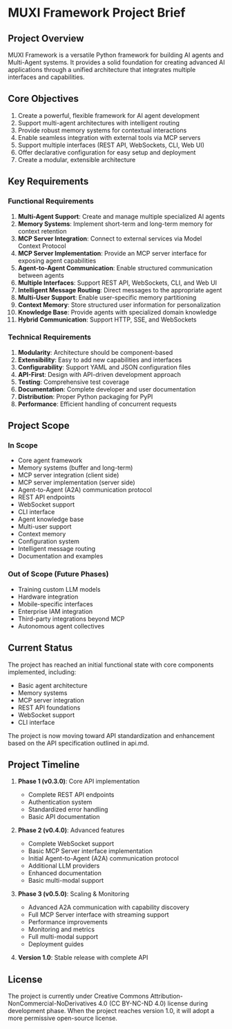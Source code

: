 # MUXI Framework Project Brief

## Project Overview

MUXI Framework is a versatile Python framework for building AI agents and Multi-Agent systems. It provides a solid foundation for creating advanced AI applications through a unified architecture that integrates multiple interfaces and capabilities.

## Core Objectives

1. Create a powerful, flexible framework for AI agent development
2. Support multi-agent architectures with intelligent routing
3. Provide robust memory systems for contextual interactions
4. Enable seamless integration with external tools via MCP servers
5. Support multiple interfaces (REST API, WebSockets, CLI, Web UI)
6. Offer declarative configuration for easy setup and deployment
7. Create a modular, extensible architecture

## Key Requirements

### Functional Requirements

1. **Multi-Agent Support**: Create and manage multiple specialized AI agents
2. **Memory Systems**: Implement short-term and long-term memory for context retention
3. **MCP Server Integration**: Connect to external services via Model Context Protocol
4. **MCP Server Implementation**: Provide an MCP server interface for exposing agent capabilities
5. **Agent-to-Agent Communication**: Enable structured communication between agents
6. **Multiple Interfaces**: Support REST API, WebSockets, CLI, and Web UI
7. **Intelligent Message Routing**: Direct messages to the appropriate agent
8. **Multi-User Support**: Enable user-specific memory partitioning
9. **Context Memory**: Store structured user information for personalization
10. **Knowledge Base**: Provide agents with specialized domain knowledge
11. **Hybrid Communication**: Support HTTP, SSE, and WebSockets

### Technical Requirements

1. **Modularity**: Architecture should be component-based
2. **Extensibility**: Easy to add new capabilities and interfaces
3. **Configurability**: Support YAML and JSON configuration files
4. **API-First**: Design with API-driven development approach
5. **Testing**: Comprehensive test coverage
6. **Documentation**: Complete developer and user documentation
7. **Distribution**: Proper Python packaging for PyPI
8. **Performance**: Efficient handling of concurrent requests

## Project Scope

### In Scope

- Core agent framework
- Memory systems (buffer and long-term)
- MCP server integration (client side)
- MCP server implementation (server side)
- Agent-to-Agent (A2A) communication protocol
- REST API endpoints
- WebSocket support
- CLI interface
- Agent knowledge base
- Multi-user support
- Context memory
- Configuration system
- Intelligent message routing
- Documentation and examples

### Out of Scope (Future Phases)

- Training custom LLM models
- Hardware integration
- Mobile-specific interfaces
- Enterprise IAM integration
- Third-party integrations beyond MCP
- Autonomous agent collectives

## Current Status

The project has reached an initial functional state with core components implemented, including:
- Basic agent architecture
- Memory systems
- MCP server integration
- REST API foundations
- WebSocket support
- CLI interface

The project is now moving toward API standardization and enhancement based on the API specification outlined in api.md.

## Project Timeline

1. **Phase 1 (v0.3.0)**: Core API implementation
   - Complete REST API endpoints
   - Authentication system
   - Standardized error handling
   - Basic API documentation

2. **Phase 2 (v0.4.0)**: Advanced features
   - Complete WebSocket support
   - Basic MCP Server interface implementation
   - Initial Agent-to-Agent (A2A) communication protocol
   - Additional LLM providers
   - Enhanced documentation
   - Basic multi-modal support

3. **Phase 3 (v0.5.0)**: Scaling & Monitoring
   - Advanced A2A communication with capability discovery
   - Full MCP Server interface with streaming support
   - Performance improvements
   - Monitoring and metrics
   - Full multi-modal support
   - Deployment guides

4. **Version 1.0**: Stable release with complete API

## License

The project is currently under Creative Commons Attribution-NonCommercial-NoDerivatives 4.0 (CC BY-NC-ND 4.0) license during development phase. When the project reaches version 1.0, it will adopt a more permissive open-source license.
